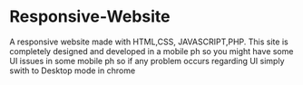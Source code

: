 # Responsive-Website
A responsive website 
made with HTML,CSS, JAVASCRIPT,PHP.
This site is completely designed and developed in a mobile ph so you might have some UI issues in some mobile ph
so if any problem occurs regarding UI simply swith to Desktop mode in chrome

